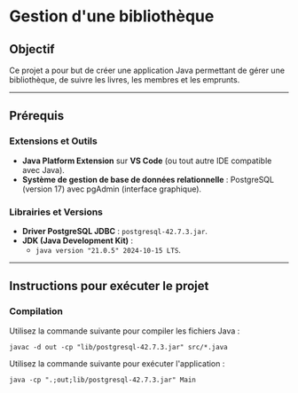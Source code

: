# Gestion d'une bibliothèque

## Objectif
Ce projet a pour but de créer une application Java permettant de gérer une bibliothèque, de suivre les livres, les membres et les emprunts.

---

## Prérequis

### Extensions et Outils
- **Java Platform Extension** sur **VS Code** (ou tout autre IDE compatible avec Java).
- **Système de gestion de base de données relationnelle** : PostgreSQL (version 17) avec pgAdmin (interface graphique).

### Librairies et Versions
- **Driver PostgreSQL JDBC** : `postgresql-42.7.3.jar`.
- **JDK (Java Development Kit)** : 
  - `java version "21.0.5" 2024-10-15 LTS`.

---

## Instructions pour exécuter le projet

### Compilation
Utilisez la commande suivante pour compiler les fichiers Java :
```
javac -d out -cp "lib/postgresql-42.7.3.jar" src/*.java
```

Utilisez la commande suivante pour exécuter l'application :
```
java -cp ".;out;lib/postgresql-42.7.3.jar" Main
```
